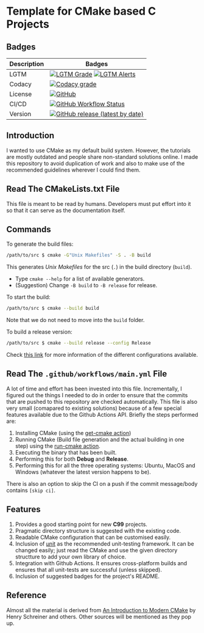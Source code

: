 # Template for CMake based C Projects

## Badges

| Description | Badges                                                                                                                                                                                                                                                                                                                                                      |
| ----------- | ----------------------------------------------------------------------------------------------------------------------------------------------------------------------------------------------------------------------------------------------------------------------------------------------------------------------------------------------------------- |
| LGTM        | [![LGTM Grade](https://img.shields.io/lgtm/grade/cpp/github/hungrybluedev/CMake-Basic-C-Template)](https://lgtm.com/projects/g/hungrybluedev/CMake-Basic-C-Template/context:cpp) [![LGTM Alerts](https://img.shields.io/lgtm/alerts/github/hungrybluedev/CMake-Basic-C-Template)](https://lgtm.com/projects/g/hungrybluedev/CMake-Basic-C-Template/alerts/) |
| Codacy      | [![Codacy grade](https://img.shields.io/codacy/grade/0963bb8a14b14ddcb5e6d5cdcbe7b704)](https://www.codacy.com/)                                                                                                                                                                                                                                            |
| License     | [![GitHub](https://img.shields.io/github/license/hungrybluedev/CMake-Basic-C-Template)](LICENSE)                                                                                                                                                                                                                                                            |
| CI/CD       | [![GitHub Workflow Status](https://img.shields.io/github/workflow/status/hungrybluedev/CMake-Basic-C-Template/Cross-platform%20CMake%20Builds?label=Cross-platform%20build)](https://github.com/hungrybluedev/CMake-Basic-C-Template/actions)                                                                                                               |
| Version     | [![GitHub release (latest by date)](https://img.shields.io/github/v/release/hungrybluedev/CMake-Basic-C-Template)](https://github.com/hungrybluedev/CMake-Basic-C-Template/releases)                                                                                                                                                                        |

## Introduction

I wanted to use CMake as my default build system. However, the tutorials are mostly outdated and people share non-standard solutions online. I made this repository to avoid duplication of work and also to make use of the recommended guidelines wherever I could find them.

## Read The CMakeLists.txt File

This file is meant to be read by humans. Developers must put effort into it so that it can serve as the documentation itself.

## Commands

To generate the build files:

```bash
/path/to/src $ cmake -G"Unix Makefiles" -S . -B build
```

This generates _Unix Makefiles_ for the src (`.`) in the build directory (`build`).

- Type `cmake --help` for a list of available generators.
- (Suggestion) Change `-B build` to `-B release` for release.

To start the build:

```bash
/path/to/src $ cmake --build build
```

Note that we do not need to move into the `build` folder.

To build a release version:

```bash
/path/to/src $ cmake --build release --config Release
```

Check [this link](https://cmake.org/cmake/help/latest/variable/CMAKE_BUILD_TYPE.html) for more information of the different configurations available.

## Read The `.github/workflows/main.yml` File

A lot of time and effort has been invested into this file. Incrementally, I figured out the things I needed to do in order to ensure that the commits that are pushed to this repository are checked automatically. This file is also very small (comapared to existing solutions) because of a few special features available due to the Github Actions API. Briefly the steps performed are:

1. Installing CMake (using the [get-cmake action](https://github.com/marketplace/actions/get-cmake))
2. Running CMake (Build file generation and the actual building in one step) using the [run-cmake action](https://github.com/marketplace/actions/run-cmake).
3. Executing the binary that has been built.
4. Performing this for both **Debug** and **Release**.
5. Performing this for all the three operating systems: Ubuntu, MacOS and Windows (whatever the latest version happens to be).

There is also an option to skip the CI on a push if the commit message/body contains `[skip ci]`.

## Features

1. Provides a good starting point for new **C99** projects.
2. Pragmatic directory structure is suggested with the existing code.
3. Readable CMake configuration that can be customised easily.
4. Inclusion of [µnit](https://nemequ.github.io/munit/) as the recommended unit-testing framework. It can be changed easily; just read the CMake and use the given directory structture to add your own library of choice.
5. Integration with Github Actions. It ensures cross-platform builds and ensures that all unit-tests are successful (unless skipped).
6. Inclusion of suggested badges for the project's README.

## Reference

Almost all the material is derived from [An Introduction to Modern CMake](https://gitlab.com/CLIUtils/modern-cmake) by Henry Schreiner and others. Other sources will be mentioned as they pop up.

